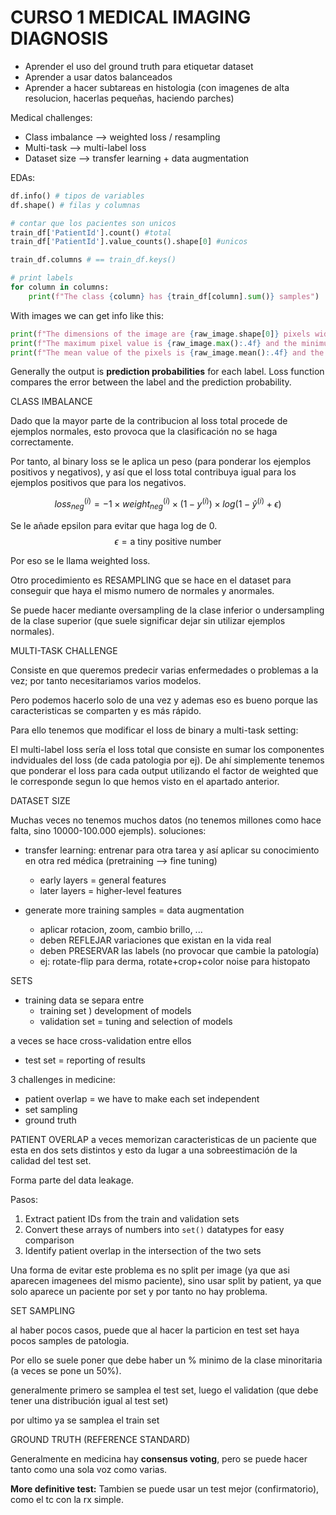 # CURSO 1 MEDICAL IMAGING DIAGNOSIS

* Aprender el uso del ground truth para etiquetar dataset
* Aprender a usar datos balanceados
* Aprender a hacer subtareas en histologia (con imagenes de alta resolucion, hacerlas pequeñas, haciendo parches)


Medical challenges:

* Class imbalance --> weighted loss / resampling
* Multi-task --> multi-label loss
* Dataset size --> transfer learning + data augmentation



EDAs:
```python
df.info() # tipos de variables
df.shape() # filas y columnas

# contar que los pacientes son unicos
train_df['PatientId'].count() #total
train_df['PatientId'].value_counts().shape[0] #unicos

train_df.columns # == train_df.keys()

# print labels
for column in columns:
    print(f"The class {column} has {train_df[column].sum()} samples")
```

With images we can get info like this:

```python
print(f"The dimensions of the image are {raw_image.shape[0]} pixels width and {raw_image.shape[1]} pixels height, one single color channel")
print(f"The maximum pixel value is {raw_image.max():.4f} and the minimum is {raw_image.min():.4f}")
print(f"The mean value of the pixels is {raw_image.mean():.4f} and the standard deviation is {raw_image.std():.4f}")
```


Generally the output is **prediction probabilities** for each label.
Loss function compares the error between the label and the prediction probability.



CLASS IMBALANCE

Dado que la mayor parte de la contribucion al loss total procede de ejemplos normales, esto provoca que la clasificación no se haga correctamente.

Por tanto, al binary loss se le aplica un peso (para ponderar los ejemplos positivos y negativos), y así que el loss total contribuya igual para los ejemplos positivos que para los negativos.

$$loss_{neg}^{(i)} = -1 \times weight_{neg}^{(i)} \times (1- y^{(i)}) \times log(1 - \hat{y}^{(i)} + \epsilon)$$

Se le añade epsilon para evitar que haga log de 0.
$$\epsilon = \text{a tiny positive number}$$

Por eso se le llama weighted loss.

Otro procedimiento es RESAMPLING que se hace en el dataset para conseguir que haya el mismo numero de normales y anormales.

Se puede hacer mediante oversampling de la clase inferior o undersampling de la clase superior (que suele significar dejar sin utilizar ejemplos normales).


MULTI-TASK CHALLENGE

Consiste en que queremos predecir varias enfermedades o problemas a la vez; por tanto necesitariamos varios modelos.

Pero podemos hacerlo solo de una vez y ademas eso es bueno porque las caracteristicas se comparten y es más rápido.

Para ello tenemos que modificar el loss de binary a multi-task setting:  

El multi-label loss sería el loss total que consiste en sumar los componentes indviduales del loss (de cada patologia por ej). 
De ahí simplemente tenemos que ponderar el loss para cada output utilizando el factor de weighted que le corresponde segun lo que hemos visto en el apartado anterior.

DATASET SIZE

Muchas veces no tenemos muchos datos (no tenemos millones como hace falta, sino 10000-100.000 ejempls). soluciones:

* transfer learning: entrenar para otra tarea y así aplicar su conocimiento en otra red médica (pretraining --> fine tuning)
    * early layers = general features
    * later layers = higher-level features

* generate more training samples = data augmentation
    * aplicar rotacion, zoom, cambio brillo, ...
    * deben REFLEJAR variaciones que existan en la vida real
    * deben PRESERVAR las labels (no provocar que cambie la patología)
    * ej: rotate-flip para derma, rotate+crop+color noise para histopato


SETS

* training data se separa entre
    * training set ) development of models
    * validation set = tuning and selection of models

a veces se hace cross-validation entre ellos

* test set = reporting of results


3 challenges in medicine:

* patient overlap = we have to make each set independent
* set sampling
* ground truth 


PATIENT OVERLAP
a veces memorizan caracteristicas de un paciente que esta en dos sets distintos y esto da lugar a una sobreestimación de la calidad del test set.

Forma parte del data leakage.

Pasos:
1. Extract patient IDs from the train and validation sets
2. Convert these arrays of numbers into `set()` datatypes for easy comparison
3. Identify patient overlap in the intersection of the two sets


Una forma de evitar este problema es no split per image (ya que asi aparecen imagenees del mismo paciente), sino usar split by patient, ya que solo aparece un paciente por set y por tanto no hay problema.


SET SAMPLING

al haber pocos casos, puede que al hacer la particion en test set haya pocos samples de patologia.

Por ello se suele poner que debe haber un % minimo de la clase minoritaria (a veces se pone un 50%).

generalmente primero se samplea el test set, luego el validation (que debe tener una distribución igual al test set)

por ultimo ya se samplea el train set


GROUND TRUTH (REFERENCE STANDARD)

Generalmente en medicina hay **consensus voting**, pero se puede hacer tanto como una sola voz como varias.

**More definitive test:** Tambien se puede usar un test mejor (confirmatorio), como el tc con la rx simple.